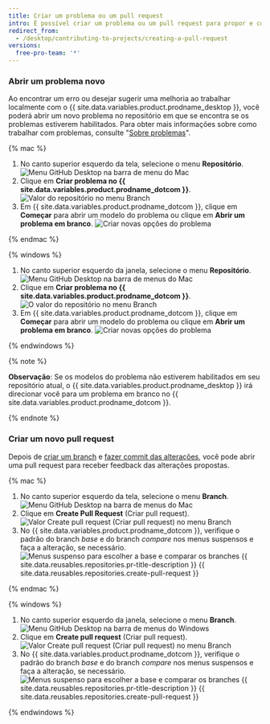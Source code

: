 ```yaml
---
title: Criar um problema ou um pull request
intro: É possível criar um problema ou um pull request para propor e colaborar com alterações em um repositório.
redirect_from:
  - /desktop/contributing-to-projects/creating-a-pull-request
versions:
  free-pro-team: '*'
---
```


### Abrir um problema novo
Ao encontrar um erro ou desejar sugerir uma melhoria ao trabalhar localmente com o {{ site.data.variables.product.prodname_desktop }}, você poderá abrir um novo problema no repositório em que se encontra se os problemas estiverem habilitados. Para obter mais informações sobre como trabalhar com problemas, consulte "[Sobre problemas](/github/managing-your-work-on-github/about-issues)".

{% mac %}

1. No canto superior esquerdo da tela, selecione o menu **Repositório**. ![Menu GitHub Desktop na barra de menu do Mac](/assets/images/help/desktop/select-repository-menu-mac.png)
2. Clique em **Criar problema no {{ site.data.variables.product.prodname_dotcom }}**. ![Valor do repositório no menu Branch](/assets/images/help/desktop/create-issue-mac.png)
3. Em {{ site.data.variables.product.prodname_dotcom }}, clique em **Começar** para abrir um modelo do problema ou clique em **Abrir um problema em branco**. ![Criar novas opções do problema](/assets/images/help/desktop/create-new-issue.png)

{% endmac %}

{% windows %}

1. No canto superior esquerdo da janela, selecione o menu **Repositório**. ![Menu GitHub Desktop na barra de menus do Mac](/assets/images/help/desktop/select-repository-menu-windows.png)
2. Clique em **Criar problema no {{ site.data.variables.product.prodname_dotcom }}**. ![O valor do repositório no menu Branch](/assets/images/help/desktop/create-issue-windows.png)
3. Em {{ site.data.variables.product.prodname_dotcom }}, clique em **Começar** para abrir um modelo do problema ou clique em **Abrir um problema em branco**. ![Criar novas opções do problema](/assets/images/help/desktop/create-new-issue.png)

{% endwindows %}

{% note %}

**Observação**: Se os modelos do problema não estiverem habilitados em seu repositório atual, o {{ site.data.variables.product.prodname_desktop }} irá direcionar você para um problema em branco no {{ site.data.variables.product.prodname_dotcom }}.

{% endnote %}

### Criar um novo pull request
Depois de [criar um branch](/desktop/guides/contributing-to-projects/managing-branches) e [fazer commit das alterações](/desktop/guides/contributing-to-projects/committing-and-reviewing-changes-to-your-project), você pode abrir uma pull request para receber feedback das alterações propostas.

{% mac %}

1. No canto superior esquerdo da tela, selecione o menu **Branch**. ![Menu GitHub Desktop na barra de menus do Mac](/assets/images/help/desktop/mac-select-branch-menu.png)
2. Clique em **Create Pull Request** (Criar pull request). ![Valor Create pull request (Criar pull request) no menu Branch](/assets/images/help/desktop/create-pull-request-mac.png)
3. No {{ site.data.variables.product.prodname_dotcom }}, verifique o padrão do branch _base_ e do branch _compare_ nos menus suspensos e faça a alteração, se necessário. ![Menus suspenso para escolher a base e comparar os branches](/assets/images/help/pull_requests/choose-base-and-compare-branches.png)
{{ site.data.reusables.repositories.pr-title-description }}
{{ site.data.reusables.repositories.create-pull-request }}

{% endmac %}

{% windows %}

1. No canto superior esquerdo da janela, selecione o menu **Branch**. ![Menu GitHub Desktop na barra de menus do Windows](/assets/images/help/desktop/windows-select-branch-menu.png)
2. Clique em **Create pull request** (Criar pull request). ![Valor Create pull request (Criar pull request) no menu Branch](/assets/images/help/desktop/create-pull-request-win.png)
3. No {{ site.data.variables.product.prodname_dotcom }}, verifique o padrão do branch _base_ e do branch _compare_ nos menus suspensos e faça a alteração, se necessário. ![Menus suspenso para escolher a base e comparar os branches](/assets/images/help/pull_requests/choose-base-and-compare-branches.png)
{{ site.data.reusables.repositories.pr-title-description }}
{{ site.data.reusables.repositories.create-pull-request }}

{% endwindows %}
